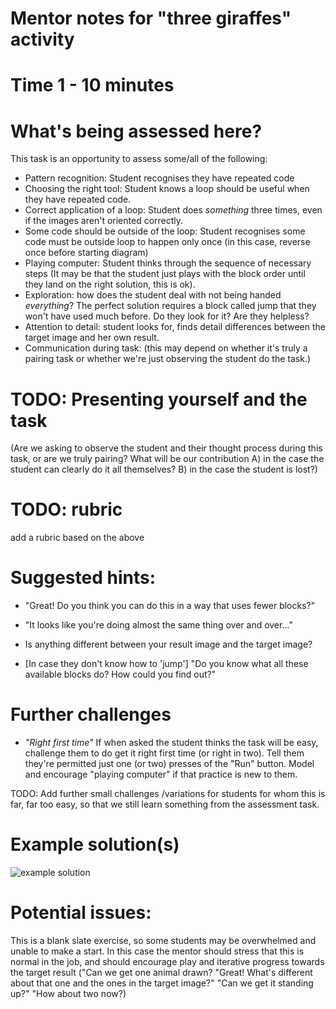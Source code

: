 # Mentor notes for "three giraffes" activity

# Time 1 - 10 minutes

# What's being assessed here?

This task is an opportunity to assess some/all of the following:

* Pattern recognition: Student recognises they have repeated code
* Choosing the right tool: Student knows a loop should be useful when they have repeated code.
* Correct application of a loop: Student does *something* three times, even if the images aren't oriented correctly.
* Some code should be outside of the loop: Student recognises some code must be outside loop to happen only once (in this case, reverse once before starting diagram)
* Playing computer: Student thinks through the sequence of necessary steps (It may be that the student just plays with the block order until they land on the right solution, this is ok).
* Exploration: how does the student deal with not being handed *everything*?  The perfect solution requires a block called jump that they won't have used much before.  Do they look for it?  Are they helpless?
* Attention to detail: student looks for, finds detail differences between the target image and her own result.
* Communication during task: (this may depend on whether it's truly a pairing task or whether we're just observing the student do the task.)

# TODO: Presenting yourself and the task

(Are we asking to observe the student and their thought process during this task, or are we truly pairing?  What will be our contribution A) in the case the student can clearly do it all themselves?  B) in the case the student is lost?)

# TODO: rubric

add a rubric based on the above

# Suggested hints:

* "Great!  Do you think you can do this in a way that uses fewer blocks?"

* "It looks like you're doing almost the same thing over and over..."

* Is anything different between your result image and the target image?

* [In case they don't know how to 'jump'] "Do you know what all these available blocks do?  How could you find out?"

# Further challenges

* *"Right first time"*  If when asked the student thinks the task will be easy, challenge them to do get it right first time (or right in two).  Tell them they're permitted just one (or two) presses of the "Run" button.  Model and encourage "playing computer" if that practice is new to them.

TODO: Add further small challenges /variations for students for whom this is far, far too easy, so that we still learn something from the assessment task.

# Example solution(s)

![example solution](giraffe_loop_example_soln.png)

# Potential issues:

This is a blank slate exercise, so some students may be overwhelmed and unable to make a start.  In this case the mentor should stress that this is normal in the job, and should encourage play and iterative progress towards the target result ("Can we get one animal drawn?  "Great!  What's different about that one and the ones in the target image?"  "Can we get it standing up?"  "How about two now?)
